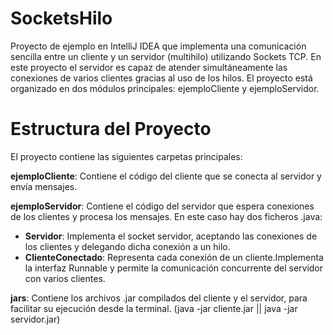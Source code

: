 # SocketsHilo
Proyecto de ejemplo en IntelliJ IDEA que implementa una comunicación sencilla entre un cliente y un servidor (multihilo) utilizando Sockets TCP.
En este proyecto el servidor es capaz de atender simultáneamente las conexiones de varios clientes gracias al uso de los hilos.
El proyecto está organizado en dos módulos principales: ejemploCliente y ejemploServidor.

# Estructura del Proyecto
El proyecto contiene las siguientes carpetas principales:

**ejemploCliente**: Contiene el código del cliente que se conecta al servidor y envía mensajes.

**ejemploServidor**: Contiene el código del servidor que espera conexiones de los clientes y procesa los mensajes.
En este caso hay dos ficheros .java:
+ **Servidor**: Implementa el socket servidor, aceptando las conexiones de los clientes y delegando dicha conexión a un hilo.
+ **ClienteConectado**: Representa cada conexión de un cliente.Implementa la interfaz Runnable y permite la comunicación concurrente del servidor con varios clientes.


**jars**: Contiene los archivos .jar compilados del cliente y el servidor, para facilitar su ejecución desde la terminal. (java -jar cliente.jar || java -jar servidor.jar)
